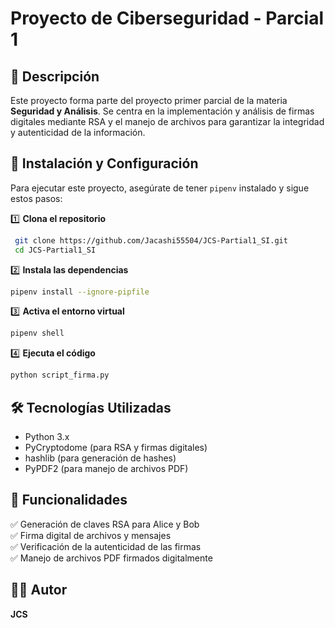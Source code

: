 # Proyecto de Ciberseguridad - Parcial 1

## 📌 Descripción
Este proyecto forma parte del proyecto primer parcial de la materia **Seguridad y Análisis**. Se centra en la implementación y análisis de firmas digitales mediante RSA y el manejo de archivos para garantizar la integridad y autenticidad de la información.

## 🚀 Instalación y Configuración
Para ejecutar este proyecto, asegúrate de tener `pipenv` instalado y sigue estos pasos:

1️⃣ **Clona el repositorio**
```bash
 git clone https://github.com/Jacashi55504/JCS-Partial1_SI.git
 cd JCS-Partial1_SI
```

2️⃣ **Instala las dependencias**
```bash
pipenv install --ignore-pipfile
```

3️⃣ **Activa el entorno virtual**
```bash
pipenv shell
```

4️⃣ **Ejecuta el código**
```bash
python script_firma.py
```

## 🛠 Tecnologías Utilizadas
- Python 3.x
- PyCryptodome (para RSA y firmas digitales)
- hashlib (para generación de hashes)
- PyPDF2 (para manejo de archivos PDF)

## 📌 Funcionalidades
✅ Generación de claves RSA para Alice y Bob  
✅ Firma digital de archivos y mensajes  
✅ Verificación de la autenticidad de las firmas  
✅ Manejo de archivos PDF firmados digitalmente  

## 👨‍💻 Autor
**JCS** 


